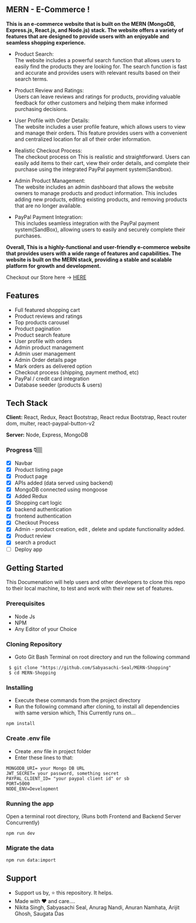 ## MERN - E-Commerce !
**This is an e-commerce website that is built on the MERN (MongoDB, Express.js, React.js, and Node.js) stack. The website offers a variety of features that are designed to provide users with an enjoyable and seamless shopping experience.**

- Product Search: <br>
The website includes a powerful search function that allows users to easily find the products they are looking for. The search function is fast and accurate and provides users with relevant results based on their search terms.

- Product Review and Ratings: <br>
Users can leave reviews and ratings for products, providing valuable feedback for other customers and helping them make informed purchasing decisions.

- User Profile with Order Details: <br>
The website includes a user profile feature, which allows users to view and manage their orders. This feature provides users with a convenient and centralized location for all of their order information.

- Realistic Checkout Process: <br>
The checkout process on This is realistic and straightforward. Users can easily add items to their cart, view their order details, and complete their purchase using the integrated PayPal payment system(Sandbox).

- Admin Product Management: <br>
The website includes an admin dashboard that allows the website owners to manage products and product information. This includes adding new products, editing existing products, and removing products that are no longer available.

- PayPal Payment Integration: <br>
This includes seamless integration with the PayPal payment system(SandBox), allowing users to easily and securely complete their purchases.

**Overall, This is a highly-functional and user-friendly e-commerce website that provides users with a wide range of features and capabilities. The website is built on the MERN stack, providing a stable and scalable platform for growth and development.**


Checkout our Store here -> [HERE]()

## Features

- Full featured shopping cart
- Product reviews and ratings
- Top products carousel
- Product pagination
- Product search feature
- User profile with orders
- Admin product management
- Admin user management
- Admin Order details page
- Mark orders as delivered option
- Checkout process (shipping, payment method, etc)
- PayPal / credit card integration
- Database seeder (products & users)

## Tech Stack

**Client:** React, Redux, React Bootstrap, React redux Bootstrap, React router dom, multer, react-paypal-button-v2

**Server:** Node, Express, MongoDB

### Progress 👇🏼

- [x] Navbar
- [x] Product listing page
- [x] Product page
- [x] APIs added (data served using backend)
- [x] MongoDB connected using mongoose
- [x] Added Redux 
- [x] Shopping cart logic
- [x] backend authentication
- [x] frontend authentication 
- [x] Checkout Process 
- [x] Admin - product creation, edit , delete and update functionality added.
- [x] Product review 
- [x] search a product 
- [ ] Deploy app

## Getting Started

This Documenation will help users and other developers to clone this repo to their local machine, to test and work with their new set of features.

### Prerequisites

- Node Js
- NPM
- Any Editor of your Choice

### Cloning Repository
- Goto Git Bash Terminal on root directory and run the following command
```
 $ git clone "https://github.com/Sabyasachi-Seal/MERN-Shopping"
 $ cd MERN-Shopping
```
### Installing

- Execute these commands from the project directory
- Run the following command after cloning, to install all dependencies with same version which, This Currently runs on...

```
npm install
```

### Create .env file
- Create .env file in project folder
- Enter these lines to that:

```
MONGODB_URI= your Mongo DB URL
JWT_SECRET= your password, something secret
PAYPAL_CLIENT_ID= "your paypal client id" or sb
PORT=5000
NODE_ENV=Development
```


### Running the app

Open a terminal root directory, (Runs both Frontend and Backend Server Concurrently)

```
npm run dev
```

### Migrate the data

```
npm run data:import
```

## Support

- Support us by, ⭐ this repository. It helps.
- Made with ❤️ and care....
- Nikita Singh, Sabyasachi Seal, Anurag Nandi, Anuran Namhata, Arijit Ghosh, Saugata Das

